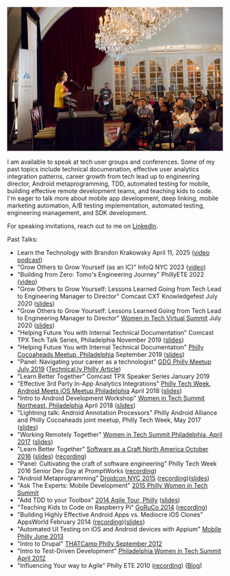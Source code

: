<img class="feature-image-right" src="images/scna2.jpg" alt="photo of Audrey speaking at Software as a craft, North America in 2016">

I am available to speak at tech user groups and conferences. Some of my past topics include technical documenation, effective user analytics integration patterns, career growth from tech lead up to engineering director, Android metaprogramming, TDD, automated testing for mobile, building effective remote development teams, and teaching kids to code. I'm eager to talk more about mobile app development, deep linking, mobile marketing automation, A/B testing implementation, automated testing, engineering management, and SDK development.

For speaking invitations, reach out to me on [LinkedIn](https://www.linkedin.com/in/audreytroutt/).

Past Talks:
*   Learn the Technology with Brandon Krakowsky April 11, 2025 ([video podcast](https://www.youtube.com/watch?v=LhW2SF97-0c))
*   "Grow Others to Grow Yourself (as an IC)" InfoQ NYC 2023 ([video](https://www.infoq.com/presentations/growing-others-grow-yourself/))
*   "Building from Zero: Tomo's Engineering Journey" PhillyETE 2022 ([video](https://www.youtube.com/watch?v=WYq5vHVED_Y))
*   "Grow Others to Grow Yourself: Lessons Learned Going from Tech Lead to Engineering Manager to Director" Comcast CXT Knowledgefest July 2020 ([slides](https://speakerdeck.com/atroutt/grow-others-to-grow-yourself-lessons-learned-going-from-tech-lead-to-engineering-manager-to-director))
*   "Grow Others to Grow Yourself: Lessons Learned Going from Tech Lead to Engineering Manager to Director" [Women in Tech Virtual Summit](https://whova.com/web/witsn_202009/) July 2020 ([slides](https://speakerdeck.com/atroutt/grow-others-to-grow-yourself-lessons-learned-going-from-tech-lead-to-engineering-manager-to-director))
*   "Helping Future You with Internal Technical Documentation" Comcast TPX Tech Talk Series, Philadelphia November 2019 ([slides](https://speakerdeck.com/atroutt/helping-future-you-with-internal-technical-documentation))
*   "Helping Future You with Internal Technical Documentation" [Philly Cocoaheads Meetup, Philadelphia](https://www.meetup.com/PhillyCocoaHeads/events/kvsmnqyzmbqb/) September 2019 ([slides](https://speakerdeck.com/atroutt/helping-future-you-with-internal-technical-documentation))
*   "Panel: Navigating your career as a technologist" [GDG Philly Meetup July 2019](https://www.meetup.com/GDGPhilly/events/262896031/) ([Technical.ly Philly Article](https://technical.ly/philly/2019/08/02/culture-fit-hiring-dev-software-engineering-navigating-career-in-tech-workplace-culture-tips-comcast/))
*   "Learn Better Together" Comcast TPX Speaker Series January 2019
*   "Effective 3rd Party In-App Analytics Integrations" [Philly Tech Week, Android Meets iOS Meetup Philadelphia](https://www.meetup.com/GDGPhilly/events/248100267/) April 2018 ([slides](https://speakerdeck.com/atroutt/effective-3rd-party-in-app-analytics-integrations))
*   "Intro to Android Development Workshop" [Women in Tech Summit Northeast, Philadelphia](https://womenintechsummit.net/intro-to-android-development/) April 2018 ([slides](http://audreytroutt.com/android-beginners-onehour/))
*   "Lightning talk: Android Annotation Processors" Philly Android Alliance and Philly Cocoaheads joint meetup, Philly Tech Week, May 2017 ([slides](https://speakerdeck.com/atroutt/lightning-talk-android-annotation-processors))
*   "Working Remotely Together" [Women in Tech Summit Philadelphia, April 2017](https://womenintechsummit.net/philly_session/successful-remote-collaboration/) ([slides](https://speakerdeck.com/atroutt/working-remotely-together-wits17-philly))
*   "Learn Better Together" [Software as a Craft North America October 2016](http://scna.softwarecraftsmanship.org/audrey-troutt/) ([slides](https://speakerdeck.com/atroutt/learn-better-together)) ([recording](https://vimeo.com/191199345))
*   "Panel: Cultivating the craft of software engineering" Philly Tech Week 2016 Senior Dev Day at PromptWorks ([recording](https://www.youtube.com/watch?list=PLtnfnuLPbUaV9y0v7Fm2OlfDIuvf1A42o&v=MnP_Ui6lHCA))
*   "Android Metaprogramming" [Droidcon NYC 2015](http://droidcon.nyc/2015/dcnyc/21/) ([recording](https://t.co/whCYd3aTRW))([slides](https://speakerdeck.com/atroutt/android-metaprogramming))
*   "Ask The Experts: Mobile Development" [2015 Philly Women in Tech Summit](http://phillywomenintech.com/)
*   "Add TDD to your Toolbox" [2014 Agile Tour, Philly](http://www.agilephilly.com/events/2014-agile-tour) ([slides](http://www.slideshare.net/atroutt/add-tdd-to-your-toolbox))
*   "Teaching Kids to Code on Raspberry Pi" [GoRuCo 2014](http://goruco.com/speakers/2014/audrey-troutt/) ([recording](http://vimeo.com/101030625))
*   "Building Highly Effective Android Apps vs. Mediocre iOS Clones" AppsWorld February 2014 ([recording](http://www.apps-world.net/presentations/recordings/234/))([slides](http://www.apps-world.net/presentations/slides/234/))
*   "Automated UI Testing on iOS and Android devices with Appium" [Mobile Philly June 2013](https://www.meetup.com/MobilePhilly/events/120183982/)
*   "Intro to Drupal" [THATCamp Philly September 2012](http://2012.thatcampphilly.org/)
*   "Intro to Test-Driven Development" [Philadelphia Women in Tech Summit April 2012](http://phillywomenintech.com/speakers/)
*   "Influencing Your way to Agile" Philly ETE 2010 ([recording](http://chariotsolutions.com/podcast/ete-session-2010-7-audrey-troutt-influencing-your-way-to-agile/)) ([Blog](http://audittyindeed.blogspot.com/2010/04/influencing-your-way-to-agile.html))

<div class="clearfix"></div>
